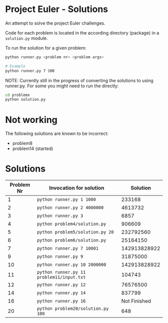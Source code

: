 # Project Euler - Solutions
An attempt to solve the project Euler challenges.

Code for each problem is located in the according directory (package) in a `solution.py` module.

To run the solution for a given problem:

```sh
python runner.py <problem nr> <problem args>

# Example
python runner.py 7 100
```

NOTE: Currently still in the progress of converting the solutions to using
runner.py. For some you might need to run the directly:
```sh
cd problemx
python solution.py
```

# Not working
The following solutions are known to be incorrect:
- problem8
- problem14 (started)

# Solutions
Problem Nr | Invocation for solution                   | Solution
-----------|-------------------------------------------|-----------
1          | `python runner.py 1 1000`                 | 233168
2          | `python runner.py 2 4000000`              | 4613732
3          | `python runner.py 3`                      | 6857
4          | `python problem4/solution.py`             | 906609
5          | `python problem5/solution.py 20`          | 232792560
6          | `python problem6/solution.py`             | 25164150 
7          | `python runner.py 7 10001`                | 142913828922
9          | `python runner.py 9`                      | 31875000
10         | `python runner.py 10 2000000`             | 142913828922
11         | `python runner.py 11 problem11/input.txt` | 104743
12         | `python runner.py 12`                     | 76576500
14         | `python runner.py 14`                     | 837799
16         | `python runner.py 16`                     | Not Finished
20         | `python problem20/solution.py 100`        | 648

